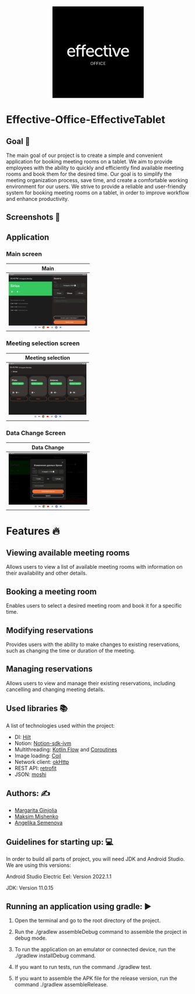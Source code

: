<p align="center">
  <img src="..\assets\logo.jpg" width="" alt="light bulb icon" height="250">
</p>

# Effective-Office-EffectiveTablet

## Goal :dart:
The main goal of our project is to create a simple and convenient application for booking meeting rooms on a tablet. We aim to provide employees with the ability to quickly and efficiently find available meeting rooms and book them for the desired time. Our goal is to simplify the meeting organization process, save time, and create a comfortable working environment for our users. We strive to provide a reliable and user-friendly system for booking meeting rooms on a tablet, in order to improve workflow and enhance productivity.

## Screenshots 	:camera_flash:

## Application

### Main screen

|                        Main                         |
|:---------------------------------------------------:|
| <img height="150" src="..\assets\main-screen.png"/> |

### Meeting selection screen

|                        Meeting selection                         |
|:----------------------------------------------------------------:|
| <img height="150" src="..\assets\meeting-selection-screen.png"/> |

### Data Change Screen

|                        Data Change                         |
|:----------------------------------------------------------:|
| <img height="150" src="..\assets\data-change-screen.png"/> |


# Features :fire:

## Viewing available meeting rooms

Allows users to view a list of available meeting rooms with information on their availability and other details.

## Booking a meeting room

Enables users to select a desired meeting room and book it for a specific time.

## Modifying reservations

Provides users with the ability to make changes to existing reservations, such as changing the time or duration of the meeting.

## Managing reservations

Allows users to view and manage their existing reservations, including cancelling and changing meeting details.

## Used libraries 📚

A list of technologies used within the project:
* DI: [Hilt](https://dagger.dev/hilt/)
* Notion: [Notion-sdk-jvm](https://github.com/seratch/notion-sdk-jvm)
* Multithreading: [Kotlin Flow](https://kotlinlang.org/docs/flow.html) and [Coroutines](https://kotlinlang.org/docs/flow.html)
* Image loading: [Coil](https://coil-kt.github.io/coil/)
* Network client: [okHttp](https://square.github.io/okhttp/)
* REST API: [retrofit](https://square.github.io/retrofit/)
* JSON: [moshi](https://github.com/square/moshi)

## Authors: :writing_hand:

- [Margarita Ginjolia](https://github.com/MargaritaDj)
- [Maksim Mishenko](https://github.com/UserNameMax)
- [Angelika Semenova](https://github.com/UserNameMax)

## Guidelines for starting up: :computer:

In order to build all parts of project, you will need JDK and Android Studio. We are using this versions:

Android Studio Electric Eel: Version 2022.1.1

JDK: Version 11.0.15

## Running an application using gradle: :arrow_forward:

1. Open the terminal and go to the root directory of the project.

2. Run the ./gradlew assembleDebug command to assemble the project in debug mode.

3. To run the application on an emulator or connected device, run the ./gradlew installDebug command.

4. If you want to run tests, run the command ./gradlew test.

5. If you want to assemble the APK file for the release version, run the command ./gradlew assembleRelease.